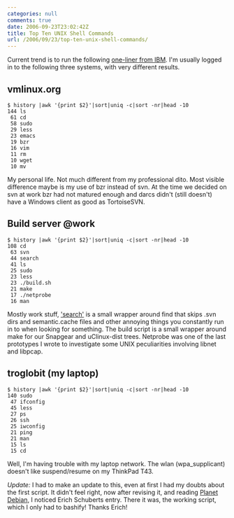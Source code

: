 ```yaml
---
categories: null
comments: true
date: 2006-09-23T23:02:42Z
title: Top Ten UNIX Shell Commands
url: /2006/09/23/top-ten-unix-shell-commands/
---
```


Current trend is to run the following
[one-liner from IBM](http://www-128.ibm.com/developerworks/aix/library/au-productivitytips.html?ca=dgr-lnxw07UNIX-Office-Tips).
I'm usually logged in to the following three systems, with very
different results.


vmlinux.org
-----------

    $ history |awk '{print $2}'|sort|uniq -c|sort -nr|head -10
    144 ls
     61 cd
     58 sudo
     29 less
     23 emacs
     19 bzr
     16 vim
     11 rm
     10 wget
     10 mv

My personal life.  Not much different from my professional dito.  Most
visible difference maybe is my use of bzr instead of svn.  At the time
we decided on svn at work bzr had not matured enough and darcs didn't
(still doesn't) have a Windows client as good as TortoiseSVN.


Build server @work
------------------

    $ history |awk '{print $2}'|sort|uniq -c|sort -nr|head -10
    108 cd
     63 svn
     44 search
     41 ls
     25 sudo
     23 less
     23 ./build.sh
     21 make
     17 ./netprobe
     16 man

Mostly work stuff,
['search'](https://github.com/troglobit/toolbox/blob/master/search) is a
small wrapper around find that skips .svn dirs and semantic.cache files
and other annoying things you constantly run in to when looking for
something.  The build script is a small wrapper around make for our
Snapgear and uClinux-dist trees. Netprobe was one of the last prototypes
I wrote to investigate some UNIX peculiarities involving libnet and
libpcap.


troglobit (my laptop)
---------------------

    $ history |awk '{print $2}'|sort|uniq -c|sort -nr|head -10
    140 sudo
     47 ifconfig
     45 less
     27 ps
     26 ssh
     25 iwconfig
     21 ping
     21 man
     15 ls
     15 cd

Well, I'm having trouble with my laptop network. The wlan
(wpa_supplicant) doesn't like suspend/resume on my ThinkPad T43.

*Update:* I had to make an update to this, even at first I had my doubts
 about the first script. It didn't feel right, now after revising it,
 and reading
 [Planet Debian](https://web.archive.org/web/20090601001529/http://planet.debian.org/),
 I noticed Erich Schuberts entry.  There it was, the working script,
 which I only had to bashify!  Thanks Erich!
